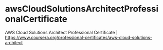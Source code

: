 # awsCloudSolutionsArchitectProfessionalCertificate
AWS Cloud Solutions Architect Professional Certificate | https://www.coursera.org/professional-certificates/aws-cloud-solutions-architect

